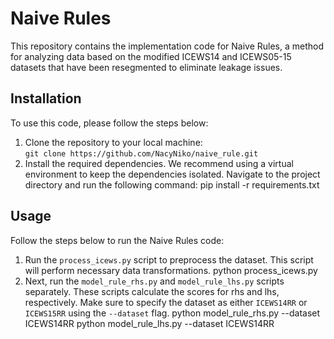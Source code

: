 # Naive Rules

This repository contains the implementation code for Naive Rules, a method for analyzing data based on the modified ICEWS14 and ICEWS05-15 datasets that have been resegmented to eliminate leakage issues.

## Installation

To use this code, please follow the steps below:

1. Clone the repository to your local machine:<br>
   `git clone https://github.com/NacyNiko/naive_rule.git`
2. Install the required dependencies. We recommend using a virtual environment to keep the dependencies isolated. Navigate to the project directory and run the following command:
   pip install -r requirements.txt
   
## Usage
Follow the steps below to run the Naive Rules code:

1. Run the `process_icews.py` script to preprocess the dataset. This script will perform necessary data transformations.
   python process_icews.py
2. Next, run the `model_rule_rhs.py` and `model_rule_lhs.py` scripts separately. These scripts calculate the scores for rhs and lhs, respectively. Make sure to specify the dataset as either `ICEWS14RR` or `ICEWS15RR` using the `--dataset` flag.
   python model_rule_rhs.py --dataset ICEWS14RR
   python model_rule_lhs.py --dataset ICEWS14RR
   

